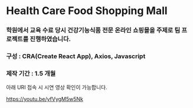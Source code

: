 # Health Care Food Shopping Mall

### 학원에서 교육 수료 당시 건강기능식품 전문 온라인 쇼핑몰을 주제로 팀 프로젝트를 진행하였습니다.
### 구성 : CRA(Create React App), Axios, Javascript
### 제작 기간 : 1.5 개월

아래 URI 접속 시 시연 영상 확인이 가능합니다.

https://youtu.be/yfVygM5w5Nk
